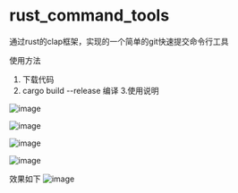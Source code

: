 # rust_command_tools
通过rust的clap框架，实现的一个简单的git快速提交命令行工具

使用方法
1. 下载代码
2. cargo build --release 编译
3.使用说明

![image](https://user-images.githubusercontent.com/22612129/182601276-fe8c1485-c3c0-48ef-9fcd-9f481f65afc9.png)

![image](https://user-images.githubusercontent.com/22612129/182601360-a7df99a4-6db6-4006-98ee-583718c9060e.png)

![image](https://user-images.githubusercontent.com/22612129/182601410-41b01d4b-8156-4e08-bb0f-1f39fda812de.png)

![image](https://user-images.githubusercontent.com/22612129/182601449-0d262440-71f2-4970-9565-1f1c54a63e1a.png)


效果如下
![image](https://user-images.githubusercontent.com/22612129/182601120-135e07d9-a031-4789-9a8d-698862bdf38d.png)

